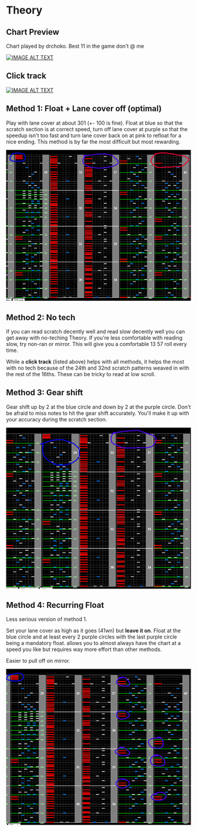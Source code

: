 # Theory

## Chart Preview
Chart played by drchoko. Best 11 in the game don't @ me

[![IMAGE ALT TEXT](http://img.youtube.com/vi/tJc33823cQU/0.jpg)](https://youtu.be/tJc33823cQU?t=39 "【IIDX 27】Theory SPA MAX-113 (2571)")

## Click track
[![IMAGE ALT TEXT](http://img.youtube.com/vi/hW0rRuQO85Y/0.jpg)](https://youtu.be/hW0rRuQO85Y?t=48 "Theory SPA 皿ハンドクラップ")

## Method 1: Float + Lane cover off (optimal)
Play with lane cover at about 301 (+- 100 is fine). Float at blue so that the scratch section is at correct speed, turn off lane cover at purple so that the speedup isn't too fast and turn lane cover back on at pink to refloat for a nice ending. This method is by far the most difficult but most rewarding.

![Optimal Theory](theory_optimal.png "Optimal Theory Instructions")

## Method 2: No tech

If you can read scratch decently well and read slow decently well you can get away with no-teching Theory. If you're less comfortable with reading slow, try non-ran or mirror. This will give you a comfortable 13  57 roll every time. 

While a **click track** (listed above) helps with all methods, it helps the most with no tech because of the 24th and 32nd scratch patterns weaved in with the rest of the 16ths. These can be tricky to read at low scroll.

## Method 3: Gear shift

Gear shift up by 2 at the blue circle and down by 2 at the purple circle. Don't be afraid to miss notes to hit the gear shift accurately. You'll make it up with your accuracy during the scratch section.

![Gear Shifting Theory](theory_gear_shift.png "Theory Gear Shift Instructions")

## Method 4: Recurring Float

Less serious version of method 1.

Set your lane cover as high as it goes (41wn) but **leave it on**. Float at the blue circle and at least every 2 purple circles with the last purple circle being a mandatory float. allows you to almost always have the chart at a speed you like but requires way more effort than other methods.

Easier to pull off on mirror.

![Floating Theory](theory_float.png "Theory Float Instructions")